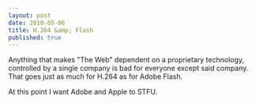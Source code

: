 ```yaml
---
layout: post
date: 2010-05-06
title: H.264 &amp; Flash
published: true
---
```

Anything that makes "The Web" dependent on a proprietary technology, controlled by a single company is bad for everyone except said company. That goes just as much for H.264 as for Adobe Flash.

At this point I want Adobe and Apple to STFU.
